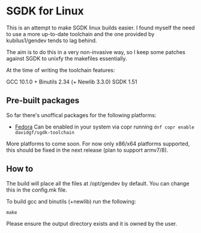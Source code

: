 
SGDK for Linux
==============

This is an attempt to make SGDK linux builds easier. I found myself the need to
use a more up-to-date toolchain and the one provided by kubilus1/gendev tends
to lag behind.

The aim is to do this in a very non-invasive way, so I keep some patches
against SGDK to unixfy the makefiles essentially.

At the time of writing the toolchain features:

GCC 10.1.0 + Binutils 2.34 (+ Newlib 3.3.0) SGDK 1.51


Pre-built packages
------------------

So far there's unoffical packages for the following platforms:

 -  [Fedora](https://copr.fedorainfracloud.org/coprs/davidgf/sgdk-toolchain/)
    Can be enabled in your system via copr running `dnf copr enable davidgf/sgdk-toolchain`

More platforms to come soon. For now only x86/x64 platforms supported, this should
be fixed in the next release (plan to support armv7/8).


How to
------

The build will place all the files at /opt/gendev by default. You can change
this in the config.mk file.

To build gcc and binutils (+newlib) run the following:

```
make
```

Please ensure the output directory exists and it is owned by the user.



